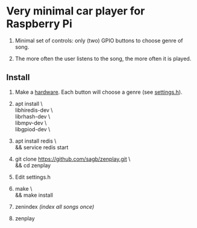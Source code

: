 
# Very minimal car player for Raspberry Pi

1. Minimal set of controls: only (two) GPIO buttons to choose genre of song.

2. The more often the user listens to the song, the more often it is played.


## Install

1. Make a [hardware](zenplay.kicad/export.pdf). Each button will choose a genre (see [settings.h](settings.h)).

2. apt install \  
  libhiredis-dev \  
  librhash-dev \  
  libmpv-dev \  
  libgpiod-dev \  

3. apt install redis \  
  && service redis start  

4. git clone https://github.com/sagb/zenplay.git \  
  && cd zenplay  

5. Edit settings.h

6. make \  
  && make install  

7. zenindex  _(index all songs once)_

8. zenplay

